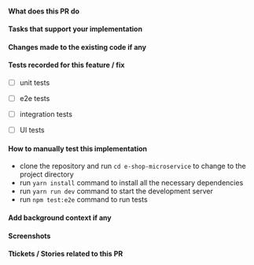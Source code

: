 #### What does this PR do

#### Tasks that support your implementation

#### Changes made to the existing code if any

#### Tests recorded for this feature / fix

- [ ] unit tests

- [ ] e2e tests

- [ ] integration tests

- [ ] UI tests

#### How to manually test this implementation

- clone the repository and run `cd e-shop-microservice` to change to the project directory
- run `yarn install` command to install all the necessary dependencies
- run `yarn run dev` command to start the development server
- run `npm test:e2e` command to run tests

#### Add background context if any

#### Screenshots

#### Ttickets / Stories related to this PR